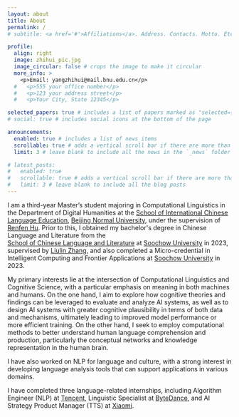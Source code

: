 ```yaml
---
layout: about
title: About
permalink: /
# subtitle: <a href='#'>Affiliations</a>. Address. Contacts. Motto. Etc.

profile:
  align: right
  image: zhihui_pic.jpg
  image_circular: false # crops the image to make it circular
  more_info: >
    <p>Email: yangzhihui@mail.bnu.edu.cn</p>
  #   <p>555 your office number</p>
  #   <p>123 your address street</p>
  #   <p>Your City, State 12345</p>

selected_papers: true # includes a list of papers marked as "selected={true}"
# social: true # includes social icons at the bottom of the page

announcements:
  enabled: true # includes a list of news items
  scrollable: true # adds a vertical scroll bar if there are more than 3 news items
  limit: 3 # leave blank to include all the news in the `_news` folder

# latest_posts:
#   enabled: true
#   scrollable: true # adds a vertical scroll bar if there are more than 3 new posts items
#   limit: 3 # leave blank to include all the blog posts
---
```


<!-- Put your address / P.O. box / other info right below your picture. You can also disable any of these elements by editing `profile` property of the YAML header of your `_pages/about.md`. Edit `_bibliography/papers.bib` and Jekyll will render your [publications page](/al-folio/publications/) automatically. -->

<!-- Link to your social media connections, too. This theme is set up to use [Font Awesome icons](https://fontawesome.com/) and [Academicons](https://jpswalsh.github.io/academicons/), like the ones below. Add your Facebook, Twitter, LinkedIn, Google Scholar, or just disable all of them. -->

I am a third-year Master’s student majoring in Computational Linguistics in the Department of Digital Humanities at the [School of International Chinese Language Education](https://hywh.bnu.edu.cn/), [Beijing Normal University](https://www.bnu.edu.cn/), under the supervision of [Renfen Hu](http://irishu.cn/). Prior to this, I obtained my bachelor's degree in Chinese Language and Literature from the   
[School of Chinese Language and Literature](https://wxy.suda.edu.cn/) at [Soochow University](https://www.suda.edu.cn/) in 2023, supervised by [Liulin Zhang](https://www.liulinzhang.com/), and also completed a Micro-credential in Intelligent Computing and Frontier Applications at [Soochow University](https://www.suda.edu.cn/) in 2023.

My primary interests lie at the intersection of Computational Linguistics and Cognitive Science, with a particular emphasis on meaning in both machines and humans. On the one hand, I aim to explore how cognitive theories and findings can be leveraged to evaluate and analyze AI systems, as well as to design AI systems with greater cognitive plausibility in terms of both data and mechanisms, ultimately leading to improved model performance or more efficient training. On the other hand, I seek to employ computational methods to better understand human language comprehension and production, particularly the conceptual networks and knowledge representation in the human brain.

I have also worked on NLP for language and culture, with a strong interest in developing language analysis tools that can support applications in various domains. 

I have completed three language-related internships, including Algorithm Engineer (NLP) at [Tencent](https://www.tencent.com/en-us/), Linguistic Specialist at [ByteDance](https://www.bytedance.com/en/products), and AI Strategy Product Manager (TTS) at [Xiaomi](https://ir.mi.com/corporate-information/company-profile).